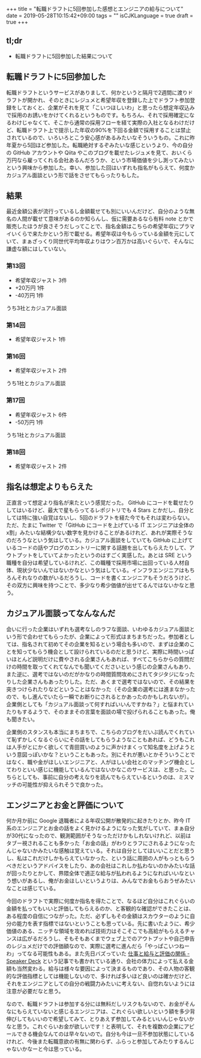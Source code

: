 +++
title = "転職ドラフトに5回参加した感想とエンジニアの給与について"
date = 2019-05-28T10:15:42+09:00
tags = ""
isCJKLanguage = true
draft = true
+++

## tl;dr

* 転職ドラフトに5回参加した結果について

## 転職ドラフトに5回参加した

転職ドラフトというサービスがありまして、何かというと隔月で2週間に渡りドラフトが開かれ、そのときにレジュメと希望年収を登録した上でドラフト参加登録をしておくと、企業がそれを見て「こいつほしいわ」と思ったら想定年収込みで採用のお誘いをかけてくれるというものです。もちろん、それで採用確定になるわけじゃなくて、そこから通常の採用フローを経て実際の入社となるわけだけど、転職ドラフト上で提示した年収の90%を下回る金額で採用することは禁止されているので、いろいろとこう安心感があるみたいなそういうもの。これに昨年夏から5回ほど参加した。転職絶対するぞみたいな感じというより、今の自分の GitHub アカウントや Qiita やこのブログを載せたレジュメを見て、おいくら万円なら雇ってくれる会社あるんだろうか、という市場価値を少し測ってみたいという興味から参加した。幸い、参加した回はいずれも指名がもらえて、何度かカジュアル面談という形で話をさせてもらったりもした。

## 結果

最近金額公表が流行っているし金額載せても別にいいんだけど、自分のような無名の人間が載せて意味があるのか知らんし、仮に需要あるなら有料 note とかで販売したほうが良さそうだしってことで、指名金額はこちらの希望年収にプラマイいくらで来たかという形で載せる。希望年収は今もらっている金額を元にしていて、まぁざっくり同世代平均年収よりはウン百万かは高いぐらいで、そんなに謙虚な額にはしていない。

### 第13回

* 希望年収ジャスト 3件
* +20万円 1件
* -40万円 1件

うち3社とカジュアル面談

### 第14回

* 希望年収ジャスト 1件

### 第16回

* 希望年収ジャスト 2件

うち1社とカジュアル面談

### 第17回

* 希望年収ジャスト 6件
* -50万円 1件

うち1社とカジュアル面談

### 第18回

* 希望年収ジャスト 2件

## 指名は想定よりもらえた

正直言って想定より指名が来たという感覚だった。 GitHub にコードを載せたりしてはいるけど、最大で星もらってるレポジトリでも 4 Stars とかだし、自分としては特に強い自覚はないし、5回のドラフトを経た今でもそれは変わらない。ただ、たまに Twitter で「GitHub にコードを上げている IT エンジニアは全体のx割」みたいな結構少ない数字を見かけることがあるけれど、あれが実際そうなのだろうなという気はしている。カジュアル面談をしていても GitHub に上げているコードの話やブログのエントリーに関する話題を出してもらえたりして、アウトプットをしていてよかったというのはすごく実感した。あとは SRE という職種を自分は希望しているけれど、この職種で採用市場に出回っている人材自体、現状少ないんではないかなという気はしている。インフラエンジニアはもちろんそれなりの数がいるだろうし、コードを書くエンジニアもそうだろうけど、その双方に興味を持つことで、多少なり希少価値が出せてるんではないかなと思う。

## カジュアル面談ってなんなんだ

会いに行った企業はいずれも選考なしのラフな面談、いわゆるカジュアル面談という形で会わせてもらったが、企業によって形式はまちまちだった。参加者としては、指名されて初めてその企業を知るという場合も多いので、まずは企業のことを知ってもらう機会として設けられているのだと思うけど、実際に時間いっぱいほとんど説明だけに費やされる企業さんもあれば、すべてこちらからの質問だけの時間を取ってくれてなんでも聞いてくださいという感じの企業さんもあり、また逆に、選考ではないのだがかなりの時間質問攻めにされてタジタジになったりした企業さんもあったりした。ただ、あくまで選考ではないので、その結果を突きつけられたりなどということはなかった（その企業の選考には進まなかったので、もし進んでいたら一瞬でお断りにされるとかあったのかもしれないが）。企業側としても「カジュアル面談って何すればいいんですかね？」と悩まれていたりもするようで、そのままその言葉を面談の場で投げられることもあった。俺も聞きたい。

企業側のスタンスも本当にまちまちで、こちらのブログをだいぶ読んでくれていて恥ずかしくなるぐらいにその話をしてもらうようなこともあれば、どうもこれは人手がとにかく欲しくて青田買いのように声かけまくって知名度を上げようという意図っぽいかな？ということもあった。別にそれが悪いとかそういうことではなく、職や金がほしいエンジニアと、人がほしい会社とのマッチング機会としてわりといい感じに機能しているんではないかなこのサービスは、と思った。こちらとしても、事前に自分の考えなりを読んでもらえているというのは、ミスマッチの可能性が抑えられそうで良かった。

## エンジニアとお金と評価について

何か月か前に Google 退職者による年収公開が散発的に起きたりとか、昨今 IT 系のエンジニアとお金の話をよく見かけるようになった気がしていて、まぁ自分が30代になったので、観測範囲がそうなっただけかもしれないけれど、以前はタブー視されることも多かった「お金の話」がわりとラフにされるようになったんじゃないかみたいな感触は覚えている。それは自分としてはいいことだと思うし、私はこれだけしかもらえていなかった、という話に周囲の人がもっともらうべきだというアドバイスをしたり、あの会社はこれしか払わないのかみたいな話が回ったりとかして、界隈全体で適正な給与が払われるようになればいいなという想いがあるし、俺がお金ほしいというよりは、みんなでお金もらおうぜみたいなことは感じている。

今回のドラフトで実際に何度か指名を得たことで、なるほど自分はこれぐらいの金額を払ってもいいと評価してもらえるのか、と客観的な確認ができたことは、ある程度の自信につながった。ただ、必ずしもその金額はスカウターのように自分の能力を表す指標ではないということも思っている。先に書いたように、希少価値のある、ニッチな領域を攻めれば技術力はそこそこでも高給がもらえるチャンスは広がるだろうし、そもそもあくまでウェブ上でのアウトプットや自己申告のレジュメだけでの評価額なので、実際に選考に進んだら「やっぱこいつねーわ」ってなる可能性もある。また先日バズっていた [仕事と給与と評価の関係 - Speaker Deck](https://speakerdeck.com/sogitani1107/shi-shi-togei-yu-toping-jia-falseguan-xi) という記事でも書かれている通り、会社の体力によって払える金額も当然変わる。給与は様々な要因によって決まるものであり、その人物の客観的な評価指標としては機能しないので、多ければ多いほど良いのは確かだけど、それをエンジニアとしての自分の戦闘力みたいに考えない、自惚れないようには注意が必要だなと思う。

なので、転職ドラフトは参加する分には無料だしリスクもないので、お金がそんなにもらえていないと感じるエンジニアは、これぐらい欲しいという額を多少背伸びしてもいいので希望してみて、とりあえず参加してみるといいんじゃないかなと思う。これぐらいお金が欲しいです！と表明して、それを複数の企業にアピールできる機会なんてのは早々ないので。自分も今は一旦不参加状態にしているけれど、今後また転職意欲の有無に関わらず、ふらっと参加してみたりするんじゃないかなーと今は思っている。

